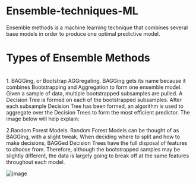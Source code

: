 # Ensemble-techniques-ML
 Ensemble methods is a machine learning technique that combines several base models in order to produce one optimal predictive model. </br >
 <h1>Types of Ensemble Methods</h1 > </br >
1. BAGGing, or Bootstrap AGGregating. BAGGing gets its name because it combines Bootstrapping and Aggregation to form one ensemble model. Given a sample of data, multiple bootstrapped subsamples are pulled. A Decision Tree is formed on each of the bootstrapped subsamples. After each subsample Decision Tree has been formed, an algorithm is used to aggregate over the Decision Trees to form the most efficient predictor. The image below will help explain: </br >



2.Random Forest Models. Random Forest Models can be thought of as BAGGing, with a slight tweak. When deciding where to split and how to make decisions, BAGGed Decision Trees have the full disposal of features to choose from. Therefore, although the bootstrapped samples may be slightly different, the data is largely going to break off at the same features throughout each model. </br >

![image](https://user-images.githubusercontent.com/67821036/138849474-75b77a3a-0bce-4f3e-b9d3-a27870c561e4.png)
